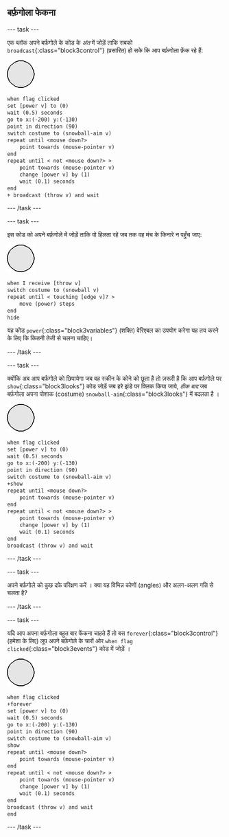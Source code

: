 ## बर्फ़गोला फेकना

--- task ---

एक ब्लॉक अपने बर्फ़गोले के कोड के _अंत_ में जोड़ें ताकि सबको `broadcast`{:class="block3control"} (प्रसारित) हो सके कि आप बर्फ़गोला फ़ेंक रहे हैं:

![snowball sprite](images/snowball-sprite.png)

```blocks3
when flag clicked
set [power v] to (0)
wait (0.5) seconds
go to x:(-200) y:(-130)
point in direction (90)
switch costume to (snowball-aim v)
repeat until <mouse down?>
    point towards (mouse-pointer v)
end
repeat until < not <mouse down?> >
    point towards (mouse-pointer v)
    change [power v] by (1)
    wait (0.1) seconds
end
+ broadcast (throw v) and wait
```

--- /task ---

--- task ---

इस कोड को अपने बर्फ़गोले में जोड़ें ताकि वो हिलता रहे जब तक वह मंच के किनारे न पहुँच जाए:

![snowball sprite](images/snowball-sprite.png)

```blocks3
when I receive [throw v]
switch costume to (snowball v)
repeat until < touching [edge v]? >
    move (power) steps
end
hide
```

यह कोड `power`{:class="block3variables"} (शक्ति) वेरिएबल का उपयोग करेगा यह तय करने के लिए कि कितनी तेजी से चलना चाहिए।

--- /task ---

--- task ---

क्योंकि अब आप बर्फ़गोले को छिपायेगा जब वह स्क्रीन के कोने को छूता है तो ज़रूरी है कि आप बर्फ़गोले पर `show`{:class="block3looks"} कोड जोड़ें जब हरे झंडे पर क्लिक किया जाये, _ठीक बाद_ जब बर्फ़गोला अपना पोशाक (costume) `snowball-aim`{:class="block3looks"} में बदलता है ।

![snowball sprite](images/snowball-sprite.png)

```blocks3
when flag clicked
set [power v] to (0)
wait (0.5) seconds
go to x:(-200) y:(-130)
point in direction (90)
switch costume to (snowball-aim v)
+show
repeat until <mouse down?>
    point towards (mouse-pointer v)
end
repeat until < not <mouse down?> >
    point towards (mouse-pointer v)
    change [power v] by (1)
    wait (0.1) seconds
end
broadcast (throw v) and wait
```

--- /task ---

--- task ---

अपने बर्फ़गोले को कुछ दफे परिक्षण करें । क्या यह विभिन्न कोणों (angles) और अलग-अलग गति से चलता है?

--- /task ---

--- task ---

यदि आप अपना बर्फ़गोला बहुत बार फेंकना चाहते हैं तो बस `forever`{:class="block3control"} (हमेशा के लिए) लूप अपने बर्फ़गोले के चारों ओर `when flag clicked`{:class="block3events"} कोड में जोड़ें ।

![snowball sprite](images/snowball-sprite.png)

```blocks3
when flag clicked
+forever
set [power v] to (0)
wait (0.5) seconds
go to x:(-200) y:(-130)
point in direction (90)
switch costume to (snowball-aim v)
show
repeat until <mouse down?>
    point towards (mouse-pointer v)
end
repeat until < not <mouse down?> >
    point towards (mouse-pointer v)
    change [power v] by (1)
    wait (0.1) seconds
end
broadcast (throw v) and wait
end
```

--- /task ---

